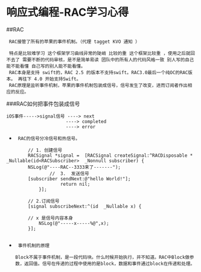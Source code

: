 

#  响应式编程-RAC学习心得


##RAC

     RAC接管了所有的苹果的事件机制。（代理 tagget KVO 通知 ）
    
     特点是比较难学习 这个框架学习曲线异常的陡峭 比较的重 这个框架比较重 ，使用之后就回不去了 需要不断的代码审核，是不是简单易读 团队中的所有人的代码风格一致 别人写的自己能不能看懂 自己写的别人能不能看懂。
     RAC本身是支持 swift的，RAC 2.5 的版本不支持swift。RAC3.0最后一个纯OC的RAC版本。 再往下 4.0 开始支持Swift。
     RAC原理是监听事件机制，苹果的事件机制包装成信号，信号发生了改变，进而订阅者作出相应的反应。
     
###RAC如何把事件包装成信号

    iOS事件----->signal信号 ----> next
                          ----> completed    
                          ----> error     


*      RAC的信号分冷信号和热信号。


```      
        // 1. 创建信号
        RACSignal *signal =  [RACSignal createSignal:^RACDisposable * _Nullable(id<RACSubscriber>  _Nonnull subscriber) {
        NSLog(@"----RAC--3333来了-------");
                //  3.  发送信号
        [subscriber sendNext:@"hello World!"];
                    return nil;
            }];
    
        // 2.订阅信号
        [signal subscribeNext:^(id  _Nullable x) {
    
        // x 是信号内容本身
            NSLog(@"-----x-----%@",x);
        }]; 
    
```

*      事件机制的原理
     
      Block不属于事件机制，是一段代码块。什么时候开始执行，并不知道。RAC中Block做参数，返回值。信号在传递的过程中使用的是block，数据和事件通过block在传递和处理。
    



